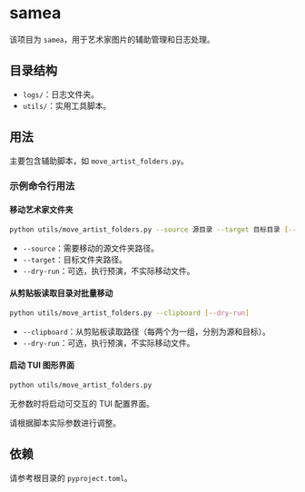 # samea

该项目为 `samea`，用于艺术家图片的辅助管理和日志处理。

## 目录结构
- `logs/`：日志文件夹。
- `utils/`：实用工具脚本。

## 用法
主要包含辅助脚本，如 `move_artist_folders.py`。

### 示例命令行用法

#### 移动艺术家文件夹
```bash
python utils/move_artist_folders.py --source 源目录 --target 目标目录 [--dry-run]
```
- `--source`：需要移动的源文件夹路径。
- `--target`：目标文件夹路径。
- `--dry-run`：可选，执行预演，不实际移动文件。

#### 从剪贴板读取目录对批量移动
```bash
python utils/move_artist_folders.py --clipboard [--dry-run]
```
- `--clipboard`：从剪贴板读取路径（每两个为一组，分别为源和目标）。
- `--dry-run`：可选，执行预演，不实际移动文件。

#### 启动 TUI 图形界面
```bash
python utils/move_artist_folders.py
```
无参数时将启动可交互的 TUI 配置界面。

请根据脚本实际参数进行调整。

## 依赖
请参考根目录的 `pyproject.toml`。
